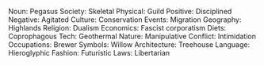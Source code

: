 Noun: Pegasus
Society: Skeletal
Physical: Guild
Positive: Disciplined
Negative: Agitated
Culture: Conservation
Events: Migration
Geography: Highlands
Religion: Dualism
Economics: Fascist corporatism
Diets: Coprophagous
Tech: Geothermal
Nature: Manipulative
Conflict: Intimidation
Occupations: Brewer
Symbols: Willow
Architecture: Treehouse
Language: Hieroglyphic
Fashion: Futuristic
Laws: Libertarian